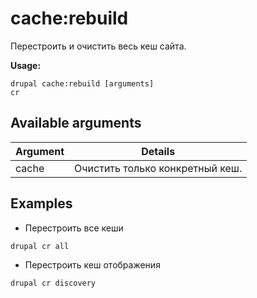 # cache:rebuild
Перестроить и очистить весь кеш сайта.

**Usage:**
```
drupal cache:rebuild [arguments]
cr
```

## Available arguments
Argument | Details
---------|-------------
cache | Очистить только конкретный кеш.

## Examples
* Перестроить все кеши
```
drupal cr all
```
* Перестроить кеш отображения
```
drupal cr discovery
```
